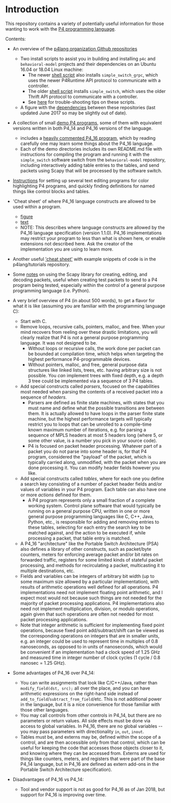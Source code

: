 # Introduction

This repository contains a variety of potentially useful information
for those wanting to work with the [P4 programming
language](http://p4.org).

Contents:

* An overview of the [p4lang organization Github
  repositories](README-p4lang-repos.md)

  * Two install scripts to assist you in building and installing `p4c`
    and `behavioral-model` projects and their dependencies on an
    Ubuntu 16.04 or 18.04 Linux machine:
    * The newer [shell script](bin/install-p4dev-p4runtime.sh) also
      installs `simple_switch_grpc`, which uses the newer P4Runtime
      API protocol to communicate with a controller.
    * The older [shell script](bin/install-p4dev.sh) installs
      `simple_switch`, which uses the older Thrift API protocol to
      communicate with a controller.
    * See [here](bin/README-install-troubleshooting.md) for
      trouble-shooting tips on these scripts.
  * A figure with the [dependencies](dependencies.pdf) between these
    repositories (last updated June 2017 so may be slightly out of
    date).

* A collection of small [demo P4 programs](README-demos.md), some of
  them with equivalent versions written in both P4_14 and P4_16
  versions of the language.
  * includes a [heavily commented P4_16
    program](demo1/demo1-heavily-commented.p4_16.p4), which by reading
    carefully one may learn some things about the P4_16 language.
  * Each of the demo directories includes its own README.md file with
    instructions for compiling the program and running it with the
    `simple_switch` software switch from the `behavioral-model`
    repository, including interactively adding table entries to the
    tables, and send packets using Scapy that will be processed by the
    software switch.

* [Instructions](README-editor-support.md) for setting up several text
  editing programs for color highlighting P4 programs, and quickly
  finding definitions for named things like control blocks and tables.

* 'Cheat sheet' of where P4_16 language constructs are allowed to be
  used within a program.
  * [figure](p4-16-allowed-constructs.pdf)
  * [text](p4-16-allowed-constructs.txt)
  * NOTE: This describes where language constructs are allowed by the
    P4_16 language specification (version 1.1.0).  P4_16
    implementations may restrict your program to less than what is
    shown here, or enable extensions not described here.  Ask the
    creator of the implementation you are using to learn more.

* Another useful ['cheat sheet'](https://github.com/p4lang/tutorials/blob/master/p4-cheat-sheet.pdf)
  with example snippets of code is in the p4lang/tutorials repository.

* Some [notes](README-scapy.md) on using the Scapy library for
  creating, editing, and decoding packets, useful when creating test
  packets to send to a P4 program being tested, especially within the
  control of a general purpose programming language (i.e. Python).

* A very brief overview of P4 (in about 500 words), to get a flavor
  for what it is like (assuming you are familiar with the programming
  language C):
  * Start with C.
  * Remove loops, recursive calls, pointers, malloc, and free.  When
    your mind recovers from reeling over these drastic limitations,
    you will clearly realize that P4 is _not_ a general purpose
    programming language.  It was not designed to be.
    * Without loops or recursive calls, the work done per packet can
      be bounded at compilation time, which helps when targeting the
      highest performance P4-programmable devices.
    * Without pointers, malloc, and free, general purpose data
      structures like linked lists, trees, etc. having arbitrary size
      is not possible.  You _can_ implement trees with fixed depth,
      e.g. a depth 3 tree could be implemented via a sequence of 3 P4
      tables.
  * Add special constructs called _parsers_, focused on the capabilities
    most needed when parsing the contents of a received packet into a
    sequence of _headers_.
    * Parsers are defined as finite state machines, with states that
      you must name and define what the possible transitions are
      between them.  It is actually allowed to have loops in the
      parser finite state machine, but the highest performance targets
      will typically restrict you to loops that can be unrolled to a
      compile-time known maximum number of iterations, e.g. for
      parsing a sequence of MPLS headers at most 5 headers long (where
      5, or some other value, is a number you pick in your source
      code).
    * P4 is focused on packet header processing.  Whatever part of a
      packet you do not parse into some header is, for that P4
      program, considered the "payload" of the packet, which is
      typically carried along, unmodified, with the packet when you
      are done processing it.  You can modify header fields however
      you like.
  * Add special constructs called _tables_, where for each one you
    define a search key consisting of a number of packet header fields
    and/or values of variables in your P4 program.  Each table can
    also have one or more _actions_ defined for them.
    * A P4 program represents only a small fraction of a complete
      working system.  Control plane software that would typically be
      running on a general purpose CPU, written in one or more general
      purpose programming languages like C, C++, Java, Python, etc.,
      is responsible for adding and removing entries to these tables,
      selecting for each entry the search key to be matched against,
      and the action to be executed if, while processing a packet,
      that table entry is matched.
  * A P4_16 "architecture" like the Portable Switch Architecture (PSA)
    also defines a library of other constructs, such as packet/byte
    counters, meters for enforcing average packet and/or bit rates on
    forwarded traffic, registers for some limited kinds of stateful
    packet processing, and methods for recirculating a packet,
    multicasting it to multiple destinations, etc.
  * Fields and variables can be integers of arbitrary bit width (up to
    some maximum size allowed by a particular implementation), with
    results of arithmetic operations well defined for all operations.
    P4 implementations need not implement floating point arithmetic,
    and I expect most would not because such things are not needed for
    the majority of packet processing applications.  P4
    implementations also need not implement multiplication, division,
    or modulo operations, again given that such operations are often
    not needed for most packet processing applications.
  * Note that integer arithmetic is sufficient for implementing fixed
    point operations, because fixed point add/subtract/shift can be
    viewed as the corresponding operations on integers that are in
    smaller units, e.g. an integer could be used to represent time in
    multiples of 0.8 nanoseconds, as opposed to in units of
    nanoseconds, which would be convenient if an implementation had a
    clock speed of 1.25 GHz and measured time in integer number of
    clock cycles (1 cycle / 0.8 nanosec = 1.25 GHz).

* Some advantages of P4_16 over P4_14:
  * You can write assignments that look like C/C++/Java, rather than
    `modify_field(dst, src);` all over the place, and you can have
    arithmetic expressions on the right-hand side instead of
    `add_to_field`/`subtract_from_field`/etc.  This is not additional
    power in the language, but it is a nice convenience for those
    familiar with those other languages.
  * You may call controls from other controls in P4_14, but there are
    no parameters or return values.  All side effects must be done via
    access to global variables.  In P4_16, there are no global
    variables -- you may pass parameters with directionality `in`,
    `out`, `inout`.
  * Tables must be, and externs may be, defined within the scope of a
    control, and are then accessible only from that control, which can
    be useful for keeping the code that accesses those objects closer
    to it, and knowing where they can be accessed from.  Externs are
    used for things like counters, meters, and registers that were
    part of the base P4_14 language, but in P4_16 are defined as
    extern add-ons in the Portable Switch Architecture specification).
* Disadvantages of P4_16 vs P4_14:
  * Tool and vendor support is not as good for P4_16 as of Jan 2018,
    but support for P4_16 is improving over time.
